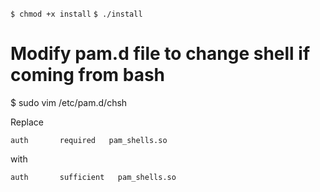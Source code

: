 `$ chmod +x install`
`$ ./install`

# Modify pam.d file to change shell if coming from bash
$ sudo vim /etc/pam.d/chsh

Replace 
```
auth       required   pam_shells.so
```

with 

```
auth       sufficient   pam_shells.so
```

